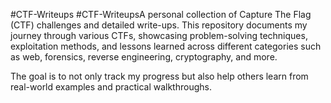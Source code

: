 #CTF-Writeups
#CTF-WriteupsA personal collection of Capture The Flag (CTF) challenges and detailed write-ups. This repository documents my journey through various CTFs, showcasing problem-solving techniques, exploitation methods, and lessons learned across different categories such as web, forensics, reverse engineering, cryptography, and more.

The goal is to not only track my progress but also help others learn from real-world examples and practical walkthroughs.
